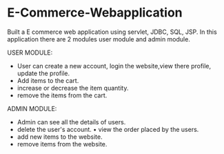 # E-Commerce-Webapplication

Built a E commerce web application using servlet, JDBC, SQL, JSP. 
In this application there are 2 modules user module and admin module. 

USER MODULE: 
* User can create a new account, login the website,view there profile, update the profile. 
* Add items to the cart. 
* increase or decrease the item quantity. 
* remove the items from the cart. 

ADMIN MODULE: 
* Admin can see all the details of users. 
* delete the user's account. • view the order placed by the users. 
* add new items to the website. 
* remove items from the website.
